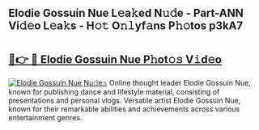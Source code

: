 ## Elodie Gossuin Nue L𝚎a𝚔ed N𝚞𝚍e - Part-ANN Vi𝚍𝚎o L𝚎a𝚔s - H𝚘𝚝 O𝚗𝚕yf𝚊ns P𝚑𝚘tos p3kA7

# <h2><a href="http://kf08jy.oniu.top/?m=Elodie+Gossuin+Nue">🔗👉 🔴 Elodie Gossuin Nue P𝚑ot𝚘𝚜 V𝚒d𝚎o</a></h2>

[![Elodie Gossuin Nue Nu𝚍e𝚜](https://i.imgur.com/0qMVB7G.gif)](http://kf08jy.oniu.top/?m=Elodie+Gossuin+Nue)
Online thought leader Elodie Gossuin Nue, known for publishing dance and lifestyle material, consisting of presentations and personal vlogs. Versatile artist Elodie Gossuin Nue, known for their remarkable abilities and achievements across various entertainment genres.  
